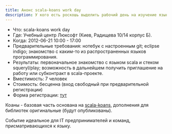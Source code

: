 ```yaml
---
title: Анонс scala-koans work day
description: У кого есть роскошь выделить рабочий день на изучение языка - scala-koans work day
---
```


* Что:  scala-koans work day
* Где:  Учебный центр Люксофт (Киев, Радищева 10/14 корпус Б).
* Когда:  2012-06-21  10:00 - 17:00
* Предварительные требования: нотебук с настроенным git; eclipse indigo; знакомство с каким-то из распространенных языков программирования.
* Результаты: первоначальное знакомство с языком scala и стеком squeryl/play; возможность в дальнейшем получить приглашение на работу или субконтракт в scala-проекте.
* Вместимость: 7 человек
* Стоимость: бесценна (вход свободный при предварительной регистрации)
* Форма регистрации: [тут][reg]

Коаны - базовая часть основана на [scala-koans][scala-koans], дополнения для библиотек оригинальные (будут опубликованы).

Событие идеальное для IT предпринимателей и команд, присматривающихся к языку. 

[reg]: https://docs.google.com/a/shevchenko.kiev.ua/spreadsheet/viewform?formkey=dEhUenJOMy1SNXVNRnRpVVNkeGNVc3c6MQ#gid=0
[scala-koans]: http://www.scalakoans.org/
